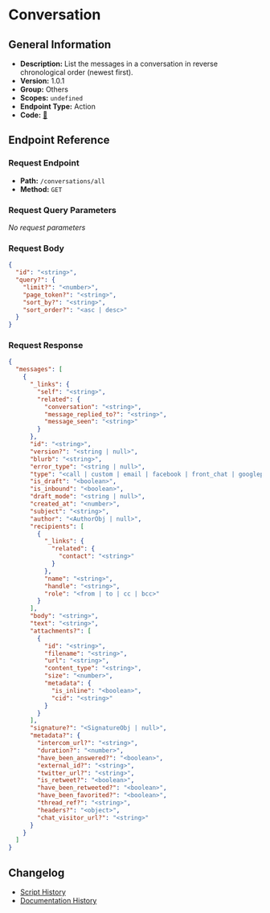 # Conversation

## General Information

- **Description:** List the messages in a conversation in reverse chronological order (newest first).
- **Version:** 1.0.1
- **Group:** Others
- **Scopes:** `undefined`
- **Endpoint Type:** Action
- **Code:** [🔗](https://github.com/NangoHQ/integration-templates/tree/main/integrations/front/actions/conversation.ts)


## Endpoint Reference

### Request Endpoint

- **Path:** `/conversations/all`
- **Method:** `GET`

### Request Query Parameters

_No request parameters_

### Request Body

```json
{
  "id": "<string>",
  "query?": {
    "limit?": "<number>",
    "page_token?": "<string>",
    "sort_by?": "<string>",
    "sort_order?": "<asc | desc>"
  }
}
```

### Request Response

```json
{
  "messages": [
    {
      "_links": {
        "self": "<string>",
        "related": {
          "conversation": "<string>",
          "message_replied_to?": "<string>",
          "message_seen": "<string>"
        }
      },
      "id": "<string>",
      "version?": "<string | null>",
      "blurb": "<string>",
      "error_type": "<string | null>",
      "type": "<call | custom | email | facebook | front_chat | googleplay | intercom | internal | phone-call | sms | tweet | tweet_dm | whatsapp | yalo_wha>",
      "is_draft": "<boolean>",
      "is_inbound": "<boolean>",
      "draft_mode": "<string | null>",
      "created_at": "<number>",
      "subject": "<string>",
      "author": "<AuthorObj | null>",
      "recipients": [
        {
          "_links": {
            "related": {
              "contact": "<string>"
            }
          },
          "name": "<string>",
          "handle": "<string>",
          "role": "<from | to | cc | bcc>"
        }
      ],
      "body": "<string>",
      "text": "<string>",
      "attachments?": [
        {
          "id": "<string>",
          "filename": "<string>",
          "url": "<string>",
          "content_type": "<string>",
          "size": "<number>",
          "metadata": {
            "is_inline": "<boolean>",
            "cid": "<string>"
          }
        }
      ],
      "signature?": "<SignatureObj | null>",
      "metadata?": {
        "intercom_url?": "<string>",
        "duration?": "<number>",
        "have_been_answered?": "<boolean>",
        "external_id?": "<string>",
        "twitter_url?": "<string>",
        "is_retweet?": "<boolean>",
        "have_been_retweeted?": "<boolean>",
        "have_been_favorited?": "<boolean>",
        "thread_ref?": "<string>",
        "headers?": "<object>",
        "chat_visitor_url?": "<string>"
      }
    }
  ]
}
```

## Changelog

- [Script History](https://github.com/NangoHQ/integration-templates/commits/main/integrations/front/actions/conversation.ts)
- [Documentation History](https://github.com/NangoHQ/integration-templates/commits/main/integrations/front/actions/conversation.md)

<!-- END  GENERATED CONTENT -->


